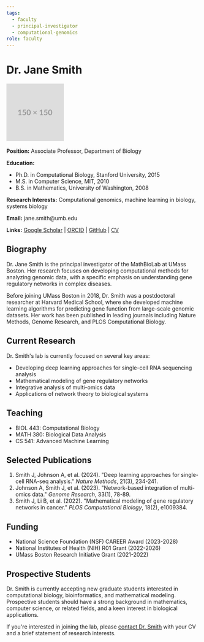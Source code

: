 ```yaml
---
tags:
  - faculty
  - principal-investigator
  - computational-genomics
role: faculty
---
```


# Dr. Jane Smith

<div class="profile-container">
    <div class="profile-image">
        <img src="../../../assets/images/people/placeholder.png" alt="Dr. Jane Smith">
    </div>
    <div class="profile-content">
        <p><strong>Position:</strong> Associate Professor, Department of Biology</p>
        <p><strong>Education:</strong></p>
        <ul>
            <li>Ph.D. in Computational Biology, Stanford University, 2015</li>
            <li>M.S. in Computer Science, MIT, 2010</li>
            <li>B.S. in Mathematics, University of Washington, 2008</li>
        </ul>
        <p><strong>Research Interests:</strong> Computational genomics, machine learning in biology, systems biology</p>
        <p><strong>Email:</strong> jane.smith@umb.edu</p>
        <p><strong>Links:</strong> 
            <a href="https://scholar.google.com/citations?user=example" target="_blank">Google Scholar</a> | 
            <a href="https://orcid.org/0000-0000-0000-0000" target="_blank">ORCID</a> | 
            <a href="https://github.com/jane-smith" target="_blank">GitHub</a> | 
            <a href="../../../assets/docs/cv-jane-smith.pdf" target="_blank">CV</a>
        </p>
    </div>
</div>

## Biography

Dr. Jane Smith is the principal investigator of the MathBioLab at UMass Boston. Her research focuses on developing computational methods for analyzing genomic data, with a specific emphasis on understanding gene regulatory networks in complex diseases.

Before joining UMass Boston in 2018, Dr. Smith was a postdoctoral researcher at Harvard Medical School, where she developed machine learning algorithms for predicting gene function from large-scale genomic datasets. Her work has been published in leading journals including Nature Methods, Genome Research, and PLOS Computational Biology.

## Current Research

Dr. Smith's lab is currently focused on several key areas:

- Developing deep learning approaches for single-cell RNA sequencing analysis
- Mathematical modeling of gene regulatory networks
- Integrative analysis of multi-omics data
- Applications of network theory to biological systems

## Teaching

- BIOL 443: Computational Biology
- MATH 380: Biological Data Analysis
- CS 541: Advanced Machine Learning

## Selected Publications

1. Smith J, Johnson A, et al. (2024). "Deep learning approaches for single-cell RNA-seq analysis." *Nature Methods*, 21(3), 234-241.
2. Johnson A, Smith J, et al. (2023). "Network-based integration of multi-omics data." *Genome Research*, 33(1), 78-89.
3. Smith J, Li B, et al. (2022). "Mathematical modeling of gene regulatory networks in cancer." *PLOS Computational Biology*, 18(2), e1009384.

## Funding

- National Science Foundation (NSF) CAREER Award (2023-2028)
- National Institutes of Health (NIH) R01 Grant (2022-2026)
- UMass Boston Research Initiative Grant (2021-2022)

## Prospective Students

Dr. Smith is currently accepting new graduate students interested in computational biology, bioinformatics, and mathematical modeling. Prospective students should have a strong background in mathematics, computer science, or related fields, and a keen interest in biological applications.

If you're interested in joining the lab, please [contact Dr. Smith](mailto:jane.smith@umb.edu) with your CV and a brief statement of research interests.

